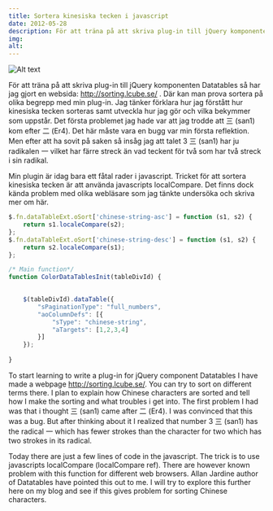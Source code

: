 ```yaml
---
title: Sortera kinesiska tecken i javascript
date: 2012-05-28
description: För att träna på att skriva plug-in till jQuery komponenten Datatables så har jag gjort en websida http://sorting.lcube.se/ . Där kan man prova sortera på olika begrepp med min plug-in.
img: 
alt: 
---
```


![Alt text](http://upload.wikimedia.org/wikipedia/commons/a/a4/Chinese_characters_logo.jpg "Kinesiska tecken")


För att träna på att skriva plug-in till jQuery komponenten Datatables så har jag gjort en websida: http://sorting.lcube.se/ . Där kan man prova sortera på olika begrepp med min plug-in. Jag tänker förklara hur jag förstått hur kinesiska tecken sorteras samt utveckla hur jag gör  och vilka bekymmer som uppstår. Det första problemet jag hade var att jag trodde att 三 (san1) kom efter 二 (Er4). Det här måste vara en bugg var min första reflektion. Men efter att ha sovit på saken så insåg jag att  talet 3  三 (san1) har ju radikalen 一 vilket har färre streck än vad teckent för två som har två streck i sin radikal.

Min plugin är idag bara ett fåtal rader i javascript. Tricket för att sortera kinesiska tecken  är att använda javascripts localCompare. Det finns dock kända problem med olika webläsare som jag tänkte undersöka och skriva mer om här.

```js
$.fn.dataTableExt.oSort['chinese-string-asc'] = function (s1, s2) {
    return s1.localeCompare(s2);
};
$.fn.dataTableExt.oSort['chinese-string-desc'] = function (s1, s2) {
    return s2.localeCompare(s1);
};

/* Main function*/
function ColorDataTablesInit(tableDivId) {
   

    $(tableDivId).dataTable({
        "sPaginationType": "full_numbers",
        "aoColumnDefs": [{
            "sType": "chinese-string",
            "aTargets": [1,2,3,4]
        }]
    });
    
}
```
To start learning to write a plug-in for jQuery component Datatables  I have made a webpage  http://sorting.lcube.se/. You can try to sort on different terms there. I plan to explain how Chinese characters are sorted and tell how I make the sorting and what troubles i get into.
The first problem I had was that i thought  三 (san1) came after 二 (Er4). I was convinced that this was a bug. But after thinking about it I realized that number 3  三 (san1) has the radical 一 which has fewer strokes than the character for two which has two strokes in its radical.

Today there are just a few lines of code in the javascript. The trick is to use javascripts localCompare (localCompare ref). There are however known problem with this function for different web browsers. Allan Jardine author of Datatables have pointed this out to me. I will try to explore this further here on my blog and see if this gives problem for sorting Chinese characters.